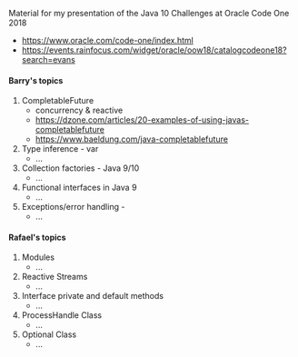Material for my presentation of the Java 10 Challenges at Oracle Code One 2018
- https://www.oracle.com/code-one/index.html
- https://events.rainfocus.com/widget/oracle/oow18/catalogcodeone18?search=evans

#### Barry's topics
1. CompletableFuture
   * concurrency & reactive
   * https://dzone.com/articles/20-examples-of-using-javas-completablefuture
   * https://www.baeldung.com/java-completablefuture
1. Type inference - var
   * ...
1. Collection factories - Java 9/10
   * ...
1. Functional interfaces in Java 9
   * ...
1. Exceptions/error handling - 
   * ...

#### Rafael's topics
1. Modules
   * ...
1. Reactive Streams
   * ...
1. Interface private and default methods
   * ...
1. ProcessHandle Class
   * ...
1. Optional Class
   * ...
   